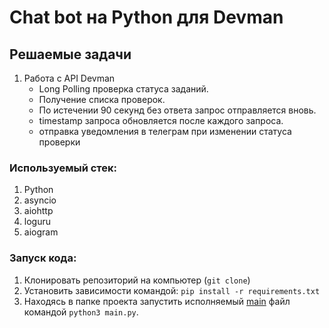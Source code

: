# Chat bot на Python для Devman

## Решаемые задачи
1. Работа с API Devman
   * Long Polling проверка статуса заданий.
   * Получение списка проверок.
   * По истечении 90 секунд без ответа запрос отправляется вновь.
   * timestamp запроса обновляется после каждого запроса.
   * отправка уведомления в телеграм при изменении статуса проверки
 
### Используемый стек:
1. Python
2. asyncio
3. aiohttp
4. loguru
5. aiogram

### Запуск кода:
1. Клонировать репозиторий на компьютер (```git clone```)
2. Установить зависимости командой: ```pip install -r requirements.txt```
3. Находясь в папке проекта запустить исполняемый [main](main.py) файл командой ```python3 main.py```. 